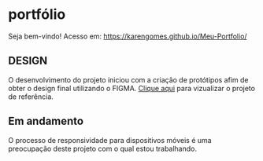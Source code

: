 # portfólio
Seja bem-vindo! Acesso em: https://karengomes.github.io/Meu-Portfolio/

## DESIGN 

O desenvolvimento do projeto iniciou com a criação de protótipos afim de obter o design final utilizando o FIGMA.
[Clique aqui](https://www.figma.com/community/file/1306641606140555664/design-portfolio-karen-gomes) para vizualizar o projeto de referência.

## Em andamento

O processo de responsividade para dispositivos móveis é uma preocupação deste projeto com o qual estou trabalhando.
